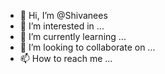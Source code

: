 - 👋 Hi, I’m @Shivanees
- 👀 I’m interested in ...
- 🌱 I’m currently learning ...
- 💞️ I’m looking to collaborate on ...
- 📫 How to reach me ...

<!---
Shivanees/Shivanees is a ✨ special ✨ repository because its `README.md` (this file) appears on your GitHub profile.
You can click the Preview link to take a look at your changes.
--->

